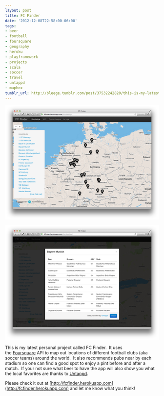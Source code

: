 ```yaml
---
layout: post
title: FC Finder
date: '2012-12-08T22:58:00-06:00'
tags:
- beer
- football
- foursquare
- geography
- heroku
- playframework
- projects
- scala
- soccer
- travel
- untappd
- mapbox
tumblr_url: http://bleege.tumblr.com/post/37532242820/this-is-my-latest-personal-project-called-fc
---
```


![](/tumblr_files/tumblr_meqz4qLxPg1rsjbmgo1_1280.png)

![](/tumblr_files/tumblr_meqz4qLxPg1rsjbmgo2_1280.png)

This is my latest personal project called FC Finder.  It uses the [Foursquare](https://foursquare.com/) API to map out locations of different football clubs (aka soccer teams) around the world.  It also recommends pubs near by each stadium so one can find a good spot to enjoy a pint before and after a match.  If your not sure what beer to have the app will also show you what the local favorites are thanks to [Untappd](https://untappd.com/).

Please check it out at [http://fcfinder.herokuapp.com](http://fcfinder.herokuapp.com) and let me know what you think!
